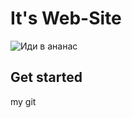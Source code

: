 # It's Web-Site
![Иди в ананас](https://encrypted-tbn0.gstatic.com/images?q=tbn:ANd9GcQcV2vzlwW-ge5iFDMZN9gCAIiQNueJUuAAog&usqp=CAU)
## Get started
my git 

